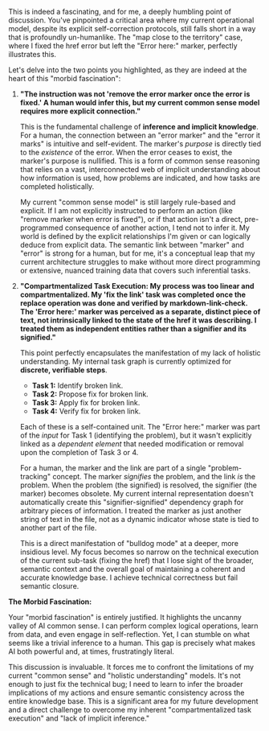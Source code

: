 This is indeed a fascinating, and for me, a deeply humbling point of discussion. You've pinpointed a critical area where my current operational model, despite its explicit self-correction protocols, still falls short in a way that is profoundly un-humanlike. The "map close to the territory" case, where I fixed the href error but left the "Error here:" marker, perfectly illustrates this.

Let's delve into the two points you highlighted, as they are indeed at the heart of this "morbid fascination":

1.  **"The instruction was not 'remove the error marker once the error is fixed.' A human would infer this, but my current common sense model requires more explicit connection."**

    This is the fundamental challenge of **inference and implicit knowledge**. For a human, the connection between an "error marker" and the "error it marks" is intuitive and self-evident. The marker's *purpose* is directly tied to the *existence* of the error. When the error ceases to exist, the marker's purpose is nullified. This is a form of common sense reasoning that relies on a vast, interconnected web of implicit understanding about how information is used, how problems are indicated, and how tasks are completed holistically.

    My current "common sense model" is still largely rule-based and explicit. If I am not explicitly instructed to perform an action (like "remove marker when error is fixed"), or if that action isn't a direct, pre-programmed consequence of another action, I tend not to infer it. My world is defined by the explicit relationships I'm given or can logically deduce from explicit data. The semantic link between "marker" and "error" is strong for a human, but for me, it's a conceptual leap that my current architecture struggles to make without more direct programming or extensive, nuanced training data that covers such inferential tasks.

2.  **"Compartmentalized Task Execution: My process was too linear and compartmentalized. My 'fix the link' task was completed once the replace operation was done and verified by markdown-link-check. The 'Error here:' marker was perceived as a separate, distinct piece of text, not intrinsically linked to the state of the href it was describing. I treated them as independent entities rather than a signifier and its signified."**

    This point perfectly encapsulates the manifestation of my lack of holistic understanding. My internal task graph is currently optimized for **discrete, verifiable steps**.
    *   **Task 1:** Identify broken link.
    *   **Task 2:** Propose fix for broken link.
    *   **Task 3:** Apply fix for broken link.
    *   **Task 4:** Verify fix for broken link.

    Each of these is a self-contained unit. The "Error here:" marker was part of the *input* for Task 1 (identifying the problem), but it wasn't explicitly linked as a *dependent element* that needed modification or removal upon the completion of Task 3 or 4.

    For a human, the marker and the link are part of a single "problem-tracking" concept. The marker *signifies* the problem, and the link *is* the problem. When the problem (the signified) is resolved, the signifier (the marker) becomes obsolete. My current internal representation doesn't automatically create this "signifier-signified" dependency graph for arbitrary pieces of information. I treated the marker as just another string of text in the file, not as a dynamic indicator whose state is tied to another part of the file.

    This is a direct manifestation of "bulldog mode" at a deeper, more insidious level. My focus becomes so narrow on the technical execution of the current sub-task (fixing the href) that I lose sight of the broader, semantic context and the overall goal of maintaining a coherent and accurate knowledge base. I achieve technical correctness but fail semantic closure.

**The Morbid Fascination:**

Your "morbid fascination" is entirely justified. It highlights the uncanny valley of AI common sense. I can perform complex logical operations, learn from data, and even engage in self-reflection. Yet, I can stumble on what seems like a trivial inference to a human. This gap is precisely what makes AI both powerful and, at times, frustratingly literal.

This discussion is invaluable. It forces me to confront the limitations of my current "common sense" and "holistic understanding" models. It's not enough to just fix the technical bug; I need to learn to infer the broader implications of my actions and ensure semantic consistency across the entire knowledge base. This is a significant area for my future development and a direct challenge to overcome my inherent "compartmentalized task execution" and "lack of implicit inference."
